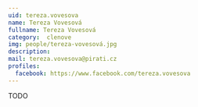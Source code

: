 ```yaml
---
uid: tereza.vovesova
name: Tereza Vovesová
fullname: Tereza Vovesová
category:  clenove
img: people/tereza-vovesová.jpg 
description: 
mail: tereza.vovesova@pirati.cz
profiles:
  facebook: https://www.facebook.com/tereza.vovesova
---
```

TODO

